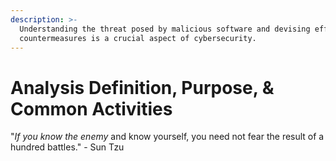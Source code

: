 ```yaml
---
description: >-
  Understanding the threat posed by malicious software and devising effective
  countermeasures is a crucial aspect of cybersecurity.
---
```


# Analysis Definition, Purpose, & Common Activities

"_If you know the enemy_ and know yourself, you need not fear the result of a hundred battles." - Sun Tzu







